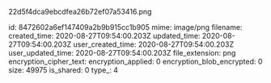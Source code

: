 22d5f4dca9ebcdfea26b72ef07a53416.png

id: 8472602a6ef147409a2b9b915cc1b905
mime: image/png
filename: 
created_time: 2020-08-27T09:54:00.203Z
updated_time: 2020-08-27T09:54:00.203Z
user_created_time: 2020-08-27T09:54:00.203Z
user_updated_time: 2020-08-27T09:54:00.203Z
file_extension: png
encryption_cipher_text: 
encryption_applied: 0
encryption_blob_encrypted: 0
size: 49975
is_shared: 0
type_: 4
